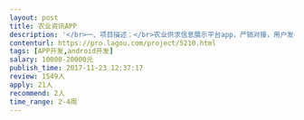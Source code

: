```yaml
---                
layout: post       
title: 农业资讯APP           
description: '</br>一、项目描述：</br>农业供求信息展示平台app，产销对接，用户发布、浏览农产品信息：供求产品、报价、资讯、朋友圈等信息。</br></br>二、主要功能点：</br>主页、供求信息/报价/新闻/bbs/微博（列表和详情页）、会员管理中心包含信息管理、我的报价/资讯/相册/帖子、充值付款和明细、账户管理。发布模块：发布供求信息、发布报价。用户的商铺主页</br></br>三、可参考产品：</br>https://m.lvguo.net</br></br>四、人员要求：</br>要求实力的开发人员，可以长期合作</br>'     
contenturl: https://pro.lagou.com/project/5210.html      
tags: [APP开发,android开发]            
salary: 10000-20000元          
publish_time: 2017-11-23 12:37:17         
review: 1549人                   
apply: 21人                   
recommend: 2人                   
time_range: 2-4周              
---                 
```

